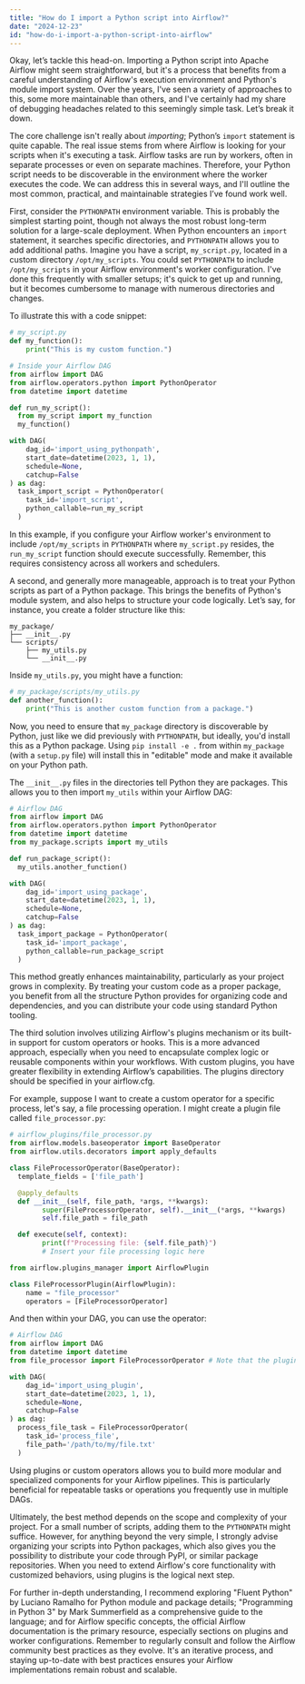 ```yaml
---
title: "How do I import a Python script into Airflow?"
date: "2024-12-23"
id: "how-do-i-import-a-python-script-into-airflow"
---
```


Okay, let’s tackle this head-on. Importing a Python script into Apache Airflow might seem straightforward, but it's a process that benefits from a careful understanding of Airflow's execution environment and Python's module import system. Over the years, I've seen a variety of approaches to this, some more maintainable than others, and I've certainly had my share of debugging headaches related to this seemingly simple task. Let’s break it down.

The core challenge isn't really about *importing*; Python’s `import` statement is quite capable. The real issue stems from where Airflow is looking for your scripts when it's executing a task. Airflow tasks are run by workers, often in separate processes or even on separate machines. Therefore, your Python script needs to be discoverable in the environment where the worker executes the code. We can address this in several ways, and I'll outline the most common, practical, and maintainable strategies I’ve found work well.

First, consider the `PYTHONPATH` environment variable. This is probably the simplest starting point, though not always the most robust long-term solution for a large-scale deployment. When Python encounters an `import` statement, it searches specific directories, and `PYTHONPATH` allows you to add additional paths. Imagine you have a script, `my_script.py`, located in a custom directory `/opt/my_scripts`. You could set `PYTHONPATH` to include `/opt/my_scripts` in your Airflow environment's worker configuration. I've done this frequently with smaller setups; it's quick to get up and running, but it becomes cumbersome to manage with numerous directories and changes.

To illustrate this with a code snippet:

```python
# my_script.py
def my_function():
    print("This is my custom function.")

# Inside your Airflow DAG
from airflow import DAG
from airflow.operators.python import PythonOperator
from datetime import datetime

def run_my_script():
  from my_script import my_function
  my_function()

with DAG(
    dag_id='import_using_pythonpath',
    start_date=datetime(2023, 1, 1),
    schedule=None,
    catchup=False
) as dag:
  task_import_script = PythonOperator(
    task_id='import_script',
    python_callable=run_my_script
  )
```

In this example, if you configure your Airflow worker's environment to include `/opt/my_scripts` in `PYTHONPATH` where `my_script.py` resides, the `run_my_script` function should execute successfully. Remember, this requires consistency across all workers and schedulers.

A second, and generally more manageable, approach is to treat your Python scripts as part of a Python package. This brings the benefits of Python's module system, and also helps to structure your code logically. Let’s say, for instance, you create a folder structure like this:

```
my_package/
├── __init__.py
└── scripts/
    ├── my_utils.py
    └── __init__.py
```
Inside `my_utils.py`, you might have a function:

```python
# my_package/scripts/my_utils.py
def another_function():
    print("This is another custom function from a package.")
```

Now, you need to ensure that `my_package` directory is discoverable by Python, just like we did previously with `PYTHONPATH`, but ideally, you'd install this as a Python package. Using `pip install -e .` from within `my_package` (with a `setup.py` file) will install this in "editable" mode and make it available on your Python path.

The `__init__.py` files in the directories tell Python they are packages. This allows you to then import `my_utils` within your Airflow DAG:

```python
# Airflow DAG
from airflow import DAG
from airflow.operators.python import PythonOperator
from datetime import datetime
from my_package.scripts import my_utils

def run_package_script():
  my_utils.another_function()

with DAG(
    dag_id='import_using_package',
    start_date=datetime(2023, 1, 1),
    schedule=None,
    catchup=False
) as dag:
  task_import_package = PythonOperator(
    task_id='import_package',
    python_callable=run_package_script
  )

```

This method greatly enhances maintainability, particularly as your project grows in complexity. By treating your custom code as a proper package, you benefit from all the structure Python provides for organizing code and dependencies, and you can distribute your code using standard Python tooling.

The third solution involves utilizing Airflow's plugins mechanism or its built-in support for custom operators or hooks. This is a more advanced approach, especially when you need to encapsulate complex logic or reusable components within your workflows. With custom plugins, you have greater flexibility in extending Airflow’s capabilities. The plugins directory should be specified in your airflow.cfg.

For example, suppose I want to create a custom operator for a specific process, let's say, a file processing operation. I might create a plugin file called `file_processor.py`:

```python
# airflow_plugins/file_processor.py
from airflow.models.baseoperator import BaseOperator
from airflow.utils.decorators import apply_defaults

class FileProcessorOperator(BaseOperator):
  template_fields = ['file_path']

  @apply_defaults
  def __init__(self, file_path, *args, **kwargs):
        super(FileProcessorOperator, self).__init__(*args, **kwargs)
        self.file_path = file_path

  def execute(self, context):
        print(f"Processing file: {self.file_path}")
        # Insert your file processing logic here

from airflow.plugins_manager import AirflowPlugin

class FileProcessorPlugin(AirflowPlugin):
    name = "file_processor"
    operators = [FileProcessorOperator]
```

And then within your DAG, you can use the operator:

```python
# Airflow DAG
from airflow import DAG
from datetime import datetime
from file_processor import FileProcessorOperator # Note that the plugin has to be in your airflow plugin directory

with DAG(
    dag_id='import_using_plugin',
    start_date=datetime(2023, 1, 1),
    schedule=None,
    catchup=False
) as dag:
  process_file_task = FileProcessorOperator(
    task_id='process_file',
    file_path='/path/to/my/file.txt'
  )
```

Using plugins or custom operators allows you to build more modular and specialized components for your Airflow pipelines. This is particularly beneficial for repeatable tasks or operations you frequently use in multiple DAGs.

Ultimately, the best method depends on the scope and complexity of your project. For a small number of scripts, adding them to the `PYTHONPATH` might suffice. However, for anything beyond the very simple, I strongly advise organizing your scripts into Python packages, which also gives you the possibility to distribute your code through PyPI, or similar package repositories. When you need to extend Airflow's core functionality with customized behaviors, using plugins is the logical next step.

For further in-depth understanding, I recommend exploring "Fluent Python" by Luciano Ramalho for Python module and package details; "Programming in Python 3" by Mark Summerfield as a comprehensive guide to the language; and for Airflow specific concepts, the official Airflow documentation is the primary resource, especially sections on plugins and worker configurations. Remember to regularly consult and follow the Airflow community best practices as they evolve. It's an iterative process, and staying up-to-date with best practices ensures your Airflow implementations remain robust and scalable.
